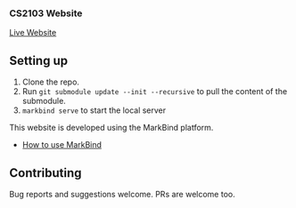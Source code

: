 ### CS2103 Website

[Live Website](https://nus-cs2103-ay1718s1.github.io/website/)

## Setting up

1. Clone the repo.
2. Run `git submodule update --init --recursive` to pull the content of the submodule.
3. `markbind serve` to start the local server

This website is developed using the MarkBind platform.

* [How to use MarkBind](https://github.com/MarkBind/markbind-cli/wiki)

## Contributing

Bug reports and suggestions welcome. PRs are welcome too.